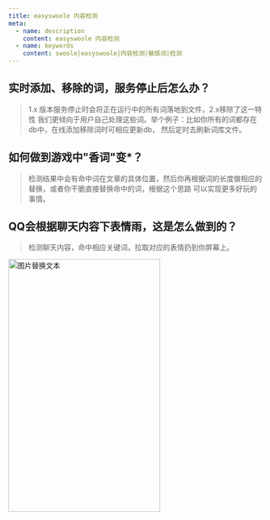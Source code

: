 ```yaml
---
title: easyswoole 内容检测
meta:
  - name: description
    content: easyswoole 内容检测
  - name: keywords
    content: swoole|easyswoole|内容检测|敏感词|检测
---
```


## 实时添加、移除的词，服务停止后怎么办？


> 1.x 版本服务停止时会将正在运行中的所有词落地到文件，2.x移除了这一特性
我们更倾向于用户自己处理这些词。举个例子：比如你所有的词都存在db中，在线添加移除词时可相应更新db，
然后定时去刷新词库文件。

## 如何做到游戏中"香词"变*？


> 检测结果中会有命中词在文章的具体位置，然后你再根据词的长度做相应的替换，或者你干脆直接替换命中的词，根据这个思路
可以实现更多好玩的事情。

## QQ会根据聊天内容下表情雨，这是怎么做到的？


> 检测聊天内容，命中相应关键词，拉取对应的表情扔到你屏幕上。

<img src="/Images/WordsMatch/qq.jpg" alt="图片替换文本" width="300" height="500" align="bottom" />


